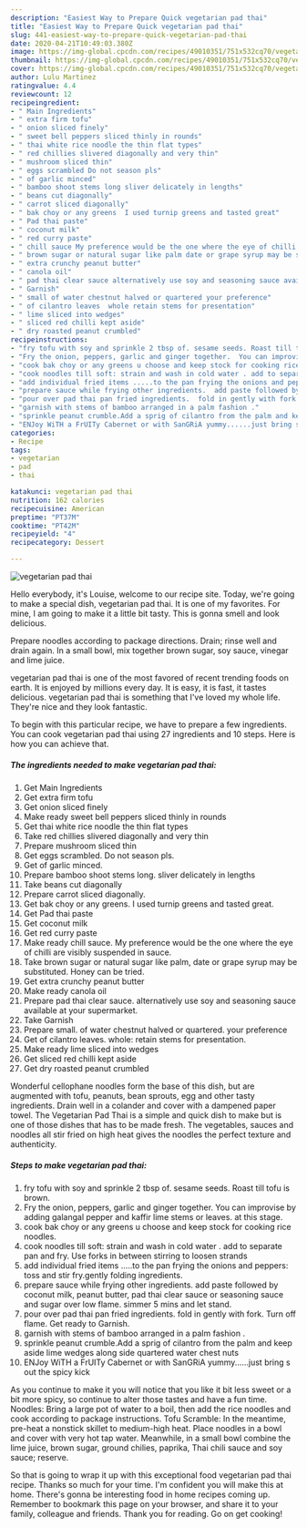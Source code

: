 ```yaml
---
description: "Easiest Way to Prepare Quick vegetarian pad thai"
title: "Easiest Way to Prepare Quick vegetarian pad thai"
slug: 441-easiest-way-to-prepare-quick-vegetarian-pad-thai
date: 2020-04-21T10:49:03.380Z
image: https://img-global.cpcdn.com/recipes/49010351/751x532cq70/vegetarian-pad-thai-recipe-main-photo.jpg
thumbnail: https://img-global.cpcdn.com/recipes/49010351/751x532cq70/vegetarian-pad-thai-recipe-main-photo.jpg
cover: https://img-global.cpcdn.com/recipes/49010351/751x532cq70/vegetarian-pad-thai-recipe-main-photo.jpg
author: Lulu Martinez
ratingvalue: 4.4
reviewcount: 12
recipeingredient:
- " Main Ingredients"
- " extra firm tofu"
- " onion sliced finely"
- " sweet bell peppers sliced thinly in rounds"
- " thai white rice noodle the thin flat types"
- " red chillies slivered diagonally and very thin"
- " mushroom sliced thin"
- " eggs scrambled Do not season pls"
- " of garlic minced"
- " bamboo shoot stems long sliver delicately in lengths"
- " beans cut diagonally"
- " carrot sliced diagonally"
- " bak choy or any greens  I used turnip greens and tasted great"
- " Pad thai paste"
- " coconut milk"
- " red curry paste"
- " chill sauce My preference would be the one where the eye of chilli are visibly suspended in sauce"
- " brown sugar or natural sugar like palm date or grape syrup may be substituted  Honey can be tried"
- " extra crunchy peanut butter"
- " canola oil"
- " pad thai clear sauce alternatively use soy and seasoning sauce available at your supermarket"
- " Garnish"
- " small of water chestnut halved or quartered your preference"
- " of cilantro leaves  whole retain stems for presentation"
- " lime sliced into wedges"
- " sliced red chilli kept aside"
- " dry roasted peanut crumbled"
recipeinstructions:
- "fry tofu with soy and sprinkle 2 tbsp of. sesame seeds. Roast till tofu is brown."
- "Fry the onion, peppers, garlic and ginger together.  You can improvise by adding galangal pepper and kaffir lime stems or leaves. at this stage."
- "cook bak choy or any greens u choose and keep stock for cooking rice noodles."
- "cook noodles till soft: strain and wash in cold water . add to separate pan and fry. Use forks in between stirring to loosen strands"
- "add individual fried items .....to the pan frying the onions and peppers: toss and stir fry.gently folding ingredients."
- "prepare sauce while frying other ingredients.  add paste followed by coconut milk, peanut butter, pad thai clear sauce or seasoning sauce and sugar over low flame.  simmer 5 mins and let stand."
- "pour over pad thai pan fried ingredients.  fold in gently with fork. Turn off flame. Get ready to Garnish."
- "garnish with stems of bamboo arranged in a palm fashion ."
- "sprinkle peanut crumble.Add a sprig of cilantro from the palm and keep aside lime wedges along side quartered water chest nuts"
- "ENJoy WiTH a FrUITy Cabernet or with SanGRiA yummy......just bring s out the spicy kick"
categories:
- Recipe
tags:
- vegetarian
- pad
- thai

katakunci: vegetarian pad thai 
nutrition: 162 calories
recipecuisine: American
preptime: "PT37M"
cooktime: "PT42M"
recipeyield: "4"
recipecategory: Dessert

---
```



![vegetarian pad thai](https://img-global.cpcdn.com/recipes/49010351/751x532cq70/vegetarian-pad-thai-recipe-main-photo.jpg)

Hello everybody, it's Louise, welcome to our recipe site. Today, we're going to make a special dish, vegetarian pad thai. It is one of my favorites. For mine, I am going to make it a little bit tasty. This is gonna smell and look delicious.

Prepare noodles according to package directions. Drain; rinse well and drain again. In a small bowl, mix together brown sugar, soy sauce, vinegar and lime juice.

vegetarian pad thai is one of the most favored of recent trending foods on earth. It is enjoyed by millions every day. It is easy, it is fast, it tastes delicious. vegetarian pad thai is something that I've loved my whole life. They're nice and they look fantastic.


To begin with this particular recipe, we have to prepare a few ingredients. You can cook vegetarian pad thai using 27 ingredients and 10 steps. Here is how you can achieve that.

<!--inarticleads1-->

##### The ingredients needed to make vegetarian pad thai:

1. Get  Main Ingredients
1. Get  extra firm tofu
1. Get  onion sliced finely
1. Make ready  sweet bell peppers sliced thinly in rounds
1. Get  thai white rice noodle the thin flat types
1. Take  red chillies slivered diagonally and very thin
1. Prepare  mushroom sliced thin
1. Get  eggs scrambled. Do not season pls.
1. Get  of garlic minced.
1. Prepare  bamboo shoot stems long. sliver delicately in lengths
1. Take  beans cut diagonally
1. Prepare  carrot sliced diagonally.
1. Get  bak choy or any greens.  I used turnip greens and tasted great.
1. Get  Pad thai paste
1. Get  coconut milk
1. Get  red curry paste
1. Make ready  chill sauce. My preference would be the one where the eye of chilli are visibly suspended in sauce.
1. Take  brown sugar or natural sugar like palm, date or grape syrup may be substituted.  Honey can be tried.
1. Get  extra crunchy peanut butter
1. Make ready  canola oil
1. Prepare  pad thai clear sauce. alternatively use soy and seasoning sauce available at your supermarket.
1. Take  Garnish
1. Prepare  small. of water chestnut halved or quartered. your preference
1. Get  of cilantro leaves.  whole: retain stems for presentation.
1. Make ready  lime sliced into wedges
1. Get  sliced red chilli kept aside
1. Get  dry roasted peanut crumbled


Wonderful cellophane noodles form the base of this dish, but are augmented with tofu, peanuts, bean sprouts, egg and other tasty ingredients. Drain well in a colander and cover with a dampened paper towel. The Vegetarian Pad Thai is a simple and quick dish to make but is one of those dishes that has to be made fresh. The vegetables, sauces and noodles all stir fried on high heat gives the noodles the perfect texture and authenticity. 

<!--inarticleads2-->

##### Steps to make vegetarian pad thai:

1. fry tofu with soy and sprinkle 2 tbsp of. sesame seeds. Roast till tofu is brown.
1. Fry the onion, peppers, garlic and ginger together.  You can improvise by adding galangal pepper and kaffir lime stems or leaves. at this stage.
1. cook bak choy or any greens u choose and keep stock for cooking rice noodles.
1. cook noodles till soft: strain and wash in cold water . add to separate pan and fry. Use forks in between stirring to loosen strands
1. add individual fried items .....to the pan frying the onions and peppers: toss and stir fry.gently folding ingredients.
1. prepare sauce while frying other ingredients.  add paste followed by coconut milk, peanut butter, pad thai clear sauce or seasoning sauce and sugar over low flame.  simmer 5 mins and let stand.
1. pour over pad thai pan fried ingredients.  fold in gently with fork. Turn off flame. Get ready to Garnish.
1. garnish with stems of bamboo arranged in a palm fashion .
1. sprinkle peanut crumble.Add a sprig of cilantro from the palm and keep aside lime wedges along side quartered water chest nuts
1. ENJoy WiTH a FrUITy Cabernet or with SanGRiA yummy......just bring s out the spicy kick


As you continue to make it you will notice that you like it bit less sweet or a bit more spicy, so continue to alter those tastes and have a fun time. Noodles: Bring a large pot of water to a boil, then add the rice noodles and cook according to package instructions. Tofu Scramble: In the meantime, pre-heat a nonstick skillet to medium-high heat. Place noodles in a bowl and cover with very hot tap water. Meanwhile, in a small bowl combine the lime juice, brown sugar, ground chilies, paprika, Thai chili sauce and soy sauce; reserve. 

So that is going to wrap it up with this exceptional food vegetarian pad thai recipe. Thanks so much for your time. I'm confident you will make this at home. There's gonna be interesting food in home recipes coming up. Remember to bookmark this page on your browser, and share it to your family, colleague and friends. Thank you for reading. Go on get cooking!
